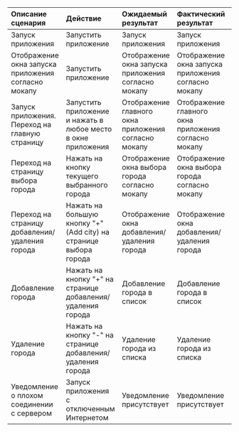 |Описание сценария|Действие|Ожидаемый результат|Фактический результат| Оценка|
|:---|:---|:---|:---|:---|
|Запуск приложения | Запустить приложение | Запуск приложения | Запуск приложения | Тест пройден|  
|Отображение окна запуска приложения согласно мокапу | Запустить приложение | Отображение окна запуска приложения согласно мокапу | Отображение окна запуска приложения согласно мокапу | Тест пройден|
|Запуск приложения. Переход на главную страницу | Запустить приложение и нажать в любое место в окне приложения | Отображение главного окна приложения согласно мокапу | Отображение главного окна приложения согласно мокапу | Тест пройден|
|Переход на страницу выбора города | Нажать на кнопку текущего выбранного города | Отображение окна выбора города согласно мокапу | Отображение окна выбора города согласно мокапу | Тест пройден|
|Переход на страницу добавления/удаления города | Нажать на большую кнопку "+"(Add сity) на странице выбора города | Отображение окна добавления/удаления города | Отображение окна добавления/удаления города | Тест пройден|
|Добавление города | Нажать на кнопку "+" на странице добавления/удаления города | Добавление города в список | Добавление города в список | Тест пройден|
|Удаление города | Нажать на кнопку "-" на странице добавления/удаления города | Удаление города из списка | Удаление города из списка | Тест пройден|
|Уведомление о плохом соединении с сервером | Запуск приложения с отключенным Интернетом | Уведомление присутствует | Уведомление присутствует |Тест пройден|
